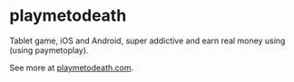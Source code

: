 # playmetodeath
Tablet game, iOS and Android, super addictive and earn real money using (using paymetoplay).

See more at [playmetodeath.com](http://playmetodeath.com).
